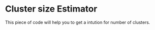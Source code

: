 # Cluster size Estimator
This piece of code will help you to get a intution for number of clusters.
